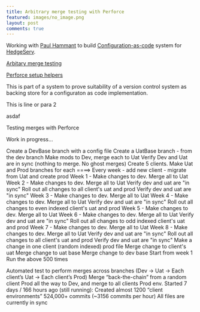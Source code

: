```yaml
---
title: Arbitrary merge testing with Perforce
featured: images/no_image.png
layout: post
comments: true
---
```



Working with [Paul Hammant](http://paulhammant.com) to build [Configuration-as-code](http://paulhammant.com/categories.html#configuration_as_code) system for [HedgeServ](https://www.hedgeserv.com/).

[Arbitary merge testing](https://github.com/ajaygautam/arbitary_merge_testing)

[Perforce setup helpers](https://github.com/paul-hammant/fast_perforce_setup)

This is part of a system to prove suitability of a version control system as backing store for a configuraton as code implementation.

This is line or para 2


asdaf


<p>Testing merges with Perforce</p>
<p>Work in progress...</p>

Create a DevBase branch with a config file
Create a UatBase branch - from the dev branch
Make mods to Dev, merge each to Uat
Verify Dev and Uat are in sync (nothing to merge. No ghost merges)
Create 5 clients. Make Uat and Prod branches for each
====> Every week - add new client - migrate from Uat and create prod
Week 1 - Make changes to dev. Merge all to Uat
Week 2 - Make changes to dev. Merge all to Uat
Verify dev and uat are "in sync"
Roll out all changes to all client's uat and prod
Verify dev and uat are "in sync"
Week 3 - Make changes to dev. Merge all to Uat
Week 4 - Make changes to dev. Merge all to Uat
Verify dev and uat are "in sync"
Roll out all changes to even indexed client's uat and prod
Week 5 - Make changes to dev. Merge all to Uat
Week 6 - Make changes to dev. Merge all to Uat
Verify dev and uat are "in sync"
Roll out all changes to odd indexed client's uat and prod
Week 7 - Make changes to dev. Merge all to Uat
Week 8 - Make changes to dev. Merge all to Uat
Verify dev and uat are "in sync"
Roll out all changes to all client's uat and prod
Verify dev and uat are "in sync"
Make a change in one client (random indexed) prod file
Merge change to client's uat
Merge change to uat base
Merge change to dev base
Start from week 1
Run the above 500 times


Automated test to perform merges across branches (Dev -> Uat -> Each client’s Uat -> Each client’s Prod)
Merge “back-the-chain” from a random client Prod all the way to Dev, and merge to all clients Prod env.
Started 7 days / 166 hours ago (still running): Created almost 1200 “client environments” 524,000+ commits (~3156 commits per hour) All files are currently in sync
